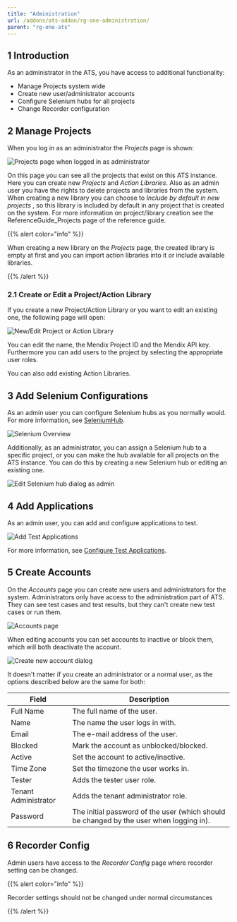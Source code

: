 ```yaml
---
title: "Administration"
url: /addons/ats-addon/rg-one-administration/
parent: "rg-one-ats"
---
```


## 1 Introduction

As an administrator in the ATS, you have access to additional functionality:

*   Manage Projects system wide
*   Create new user/administrator accounts
*   Configure Selenium hubs for all projects
*   Change Recorder configuration

## 2 Manage Projects

When you log in as an administrator the _Projects_ page is shown:

![Projects page when logged in as administrator](/attachments/addons/ats-addon/rg-ats/rg-one-ats/rg-one-administration/startpage.png)

On this page you can see all the projects that exist on this ATS instance. Here you can create new _Projects_ and _Action Libraries_. Also as an admin user you have the rights to delete projects and libraries from the system. When creating a new library you can choose to _Include by default in new projects_ , so this library is included by default in any project that is created on the system. For more information on project/library creation see the ReferenceGuide_Projects page of the reference guide.

{{% alert color="info" %}}

When creating a new library on the _Projects_ page, the created library is empty at first and you can import action libraries into it or include available libraries.

{{% /alert %}}

### 2.1 Create or Edit a Project/Action Library

If you create a new Project/Action Library or you want to edit an existing one, the following page will open:

![New/Edit Project or Action Library](/attachments/addons/ats-addon/rg-ats/rg-one-ats/rg-one-administration/neweditproject.png)

You can edit the name, the Mendix Project ID and the Mendix API key. Furthermore you can add users to the project by selecting the appropriate user roles.

You can also add existing Action Libraries.

## 3 Add Selenium Configurations

As an admin user you can configure Selenium hubs as you normally would. For more information, see [SeleniumHub](/addons/apd-addon/rg-one-configuration/).

![Selenium Overview](/attachments/addons/ats-addon/rg-ats/rg-one-ats/rg-one-administration/selenium.png)

Additionally, as an administrator, you can assign a Selenium hub to a specific project, or you can make the hub available for all projects on the ATS instance. You can do this by creating a new Selenium hub or editing an existing one.

![Edit Selenium hub dialog as admin](/attachments/addons/ats-addon/rg-ats/rg-one-ats/rg-one-administration/21168202.png)

## 4 Add Applications

As an admin user, you can add and configure applications to test.

![Add Test Applications](/attachments/addons/ats-addon/rg-ats/rg-one-ats/rg-one-administration/applications.png)

For more information, see [Configure Test Applications](/addons/apd-addon/rg-one-configuration/#configure-test-applications).

## 5 Create Accounts

On the _Accounts_ page you can create new users and administrators for the system. Administrators only have access to the administration part of ATS. They can see test cases and test results, but they can't create new test cases or run them.

![Accounts page](/attachments/addons/ats-addon/rg-ats/rg-one-ats/rg-one-administration/accounts.png)

When editing accounts you can set accounts to inactive or block them, which will both deactivate the account.

![Create new account dialog](/attachments/addons/ats-addon/rg-ats/rg-one-ats/rg-one-administration/newuser.png)

It doesn't matter if you create an administrator or a normal user, as the options described below are the same for both:

Field | Description
--- | ---
Full Name | The full name of the user.
Name | The name the user logs in with.
Email | The e-mail address of the user.
Blocked | Mark the account as unblocked/blocked.
Active | Set the account to active/inactive.
Time Zone | Set the timezone the user works in.
Tester | Adds the tester user role.
Tenant Administrator | Adds the tenant administrator role.
Password | The initial password of the user (which should be changed by the user when logging in).

## 6 Recorder Config

Admin users have access to the _Recorder Config_ page where recorder setting can be changed.

{{% alert color="info" %}}

Recorder settings should not be changed under normal circumstances

{{% /alert %}}

